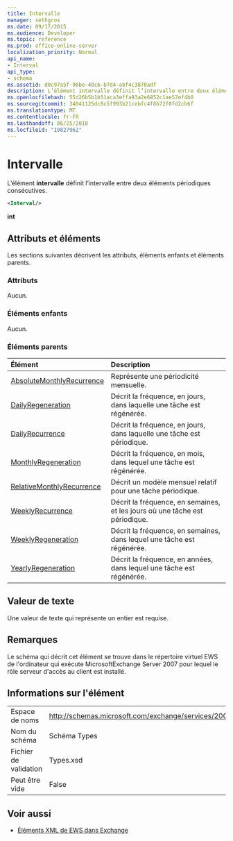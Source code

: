 ```yaml
---
title: Intervalle
manager: sethgros
ms.date: 09/17/2015
ms.audience: Developer
ms.topic: reference
ms.prod: office-online-server
localization_priority: Normal
api_name:
- Interval
api_type:
- schema
ms.assetid: d0c97a5f-96be-40c6-b7d4-abf4c3870adf
description: L’élément intervalle définit l’intervalle entre deux éléments périodiques consécutives.
ms.openlocfilehash: 55d26b5b1b51aca3effa93a2e6852c1ae57ef4b0
ms.sourcegitcommit: 34041125dc8c5f993b21cebfc4f8b72f0fd2cb6f
ms.translationtype: MT
ms.contentlocale: fr-FR
ms.lasthandoff: 06/25/2018
ms.locfileid: "19827962"
---
```

# <a name="interval"></a>Intervalle

L’élément **intervalle** définit l’intervalle entre deux éléments périodiques consécutives. 
  
```xml
<Interval/>
```

 **int**
## <a name="attributes-and-elements"></a>Attributs et éléments

Les sections suivantes décrivent les attributs, éléments enfants et éléments parents.
  
### <a name="attributes"></a>Attributs

Aucun.
  
### <a name="child-elements"></a>Éléments enfants

Aucun.
  
### <a name="parent-elements"></a>Éléments parents

|**Élément**|**Description**|
|:-----|:-----|
|[AbsoluteMonthlyRecurrence](absolutemonthlyrecurrence.md) <br/> |Représente une périodicité mensuelle.  <br/> |
|[DailyRegeneration](dailyregeneration.md) <br/> |Décrit la fréquence, en jours, dans laquelle une tâche est régénérée.  <br/> |
|[DailyRecurrence](dailyrecurrence.md) <br/> |Décrit la fréquence, en jours, dans laquelle une tâche est périodique.  <br/> |
|[MonthlyRegeneration](monthlyregeneration.md) <br/> |Décrit la fréquence, en mois, dans lequel une tâche est régénérée.  <br/> |
|[RelativeMonthlyRecurrence](relativemonthlyrecurrence.md) <br/> |Décrit un modèle mensuel relatif pour une tâche périodique.  <br/> |
|[WeeklyRecurrence](weeklyrecurrence.md) <br/> |Décrit la fréquence, en semaines, et les jours où une tâche est périodique.  <br/> |
|[WeeklyRegeneration](weeklyregeneration.md) <br/> |Décrit la fréquence, en semaines, dans lequel une tâche est régénérée.  <br/> |
|[YearlyRegeneration](yearlyregeneration.md) <br/> |Décrit la fréquence, en années, dans lequel une tâche est régénérée.  <br/> |
   
## <a name="text-value"></a>Valeur de texte

Une valeur de texte qui représente un entier est requise.
  
## <a name="remarks"></a>Remarques

Le schéma qui décrit cet élément se trouve dans le répertoire virtuel EWS de l'ordinateur qui exécute MicrosoftExchange Server 2007 pour lequel le rôle serveur d'accès au client est installé.
  
## <a name="element-information"></a>Informations sur l'élément

|||
|:-----|:-----|
|Espace de noms  <br/> |http://schemas.microsoft.com/exchange/services/2006/types  <br/> |
|Nom du schéma  <br/> |Schéma Types  <br/> |
|Fichier de validation  <br/> |Types.xsd  <br/> |
|Peut être vide  <br/> |False  <br/> |
   
## <a name="see-also"></a>Voir aussi



- [Éléments XML de EWS dans Exchange](ews-xml-elements-in-exchange.md)

